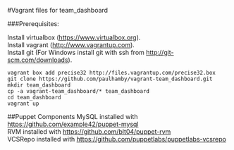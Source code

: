 #Vagrant files for team_dashboard  

###Prerequisites:  

Install virtualbox (https://www.virtualbox.org).  
Install vagrant (http://www.vagrantup.com).  
Install git (For Windows install git with ssh from http://git-scm.com/downloads).  


    vagrant box add precise32 http://files.vagrantup.com/precise32.box  
    git clone https://github.com/paulhamby/vagrant-team_dashboard.git  
    mkdir team_dashboard  
    cp -a vagrant-team_dashboard/* team_dashboard  
    cd team_dashboard  
    vagrant up  

##Puppet Components
MySQL installed with https://github.com/example42/puppet-mysql  
RVM installed with https://github.com/blt04/puppet-rvm  
VCSRepo installed with https://github.com/puppetlabs/puppetlabs-vcsrepo  
